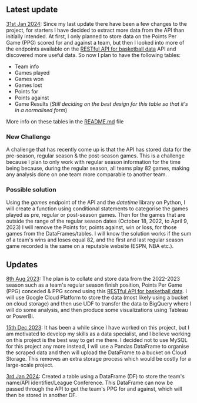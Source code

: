 ## Latest update
<ins>31st Jan 2024</ins>:
Since my last update there have been a few changes to the project, for starters I have decided to extract more data from the API than initially intended. At first, I only planned to store data on the Points Per Game (PPG) scored for and against a team, but then I looked into more of the endpoints available on the [RESTful API for basketball data](https://www.api-basketball.com/) API and discovered more useful data. So now I plan to have the following tables:

* Team info
* Games played
* Games won
* Games lost
* Points for
* Points against
* Game Results (*Still deciding on the best design for this table so that it's in a normalised form*)

More info on these tables in the [README.md](https://github.com/adeoyethomas/NBA_2022-2023/blob/main/README.md) file

### New Challenge
A challenge that has recently come up is that the API has stored data for the pre-season, regular season & the post-season games. This is a challenge because I plan to only work with regular season information for the time being because, during the regular season, all teams play 82 games, making any analysis done on one team more comparable to another team.

### Possible solution
Using the *games* endpoint of the API and the *datetime* library on Python, I will create a function using conditional statements to categorise the games played as pre, regular or post-season games. Then for the games that are outside the range of the regular season dates (October 18, 2022, to April 9, 2023) I will remove the Points for, points against, win or loss, for those games from the DataFrames/tables. I will know the solution works if the sum of a team's wins and loses equal 82, and the first and last regular season game recorded is the same on a reputable website (ESPN, NBA etc.).

## Updates
<ins>8th Aug 2023</ins>:
The plan is to collate and store data from the 2022-2023 season such as a team's regular season finish position, Points Per Game (PPG) conceded & PPG scored using this [RESTful API for basketball data](https://www.api-basketball.com/). I will use Google Cloud Platform to store the data (most likely using a bucket on cloud storage) and then use UDF to transfer the data to BigQuery where I will do some analysis, and then produce some visualizations using Tableau or PowerBi.

<ins>15th Dec 2023</ins>:
It has been a while since I have worked on this project, but I am motivated to develop my skills as a data specialist, and I believe working on this project is the best way to get me there. I decided not to use MySQL for this project any more instead, I will use a Pandas DataFrame to organise the scraped data and then will upload the DataFrame to a bucket on Cloud Storage. This removes an extra storage process which would be costly for a large-scale project.

<ins>3rd Jan 2024</ins>:
Created a table using a DataFrame (DF) to store the team's name/API identifier/League Conference. This DataFrame can now be passed through the API to get the team's PPG for and against, which will then be stored in another DF.
